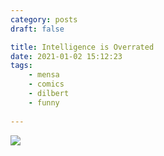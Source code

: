 ```yaml
---
category: posts
draft: false

title: Intelligence is Overrated
date: 2021-01-02 15:12:23
tags:
    - mensa
    - comics
    - dilbert
    - funny
    
---
```


![](/misc/m/mensa-dilbert.gif)
